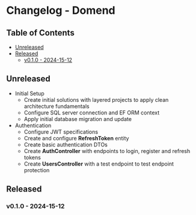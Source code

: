 # Changelog - Domend


## Table of Contents

- [Unreleased](#unreleased)
- [Released](#released)
    - [v0.1.0 - 2024-15-12](#v010---2024-15-12)

## Unreleased

- Initial Setup
  - Create initial solutions with layered projects to apply clean architecture fundamentals
  - Configure SQL server connection and EF ORM context
  - Apply initial database migration and update
- Authentication
  - Configure JWT specifications
  - Create and configure **RefreshToken** entity
  - Create basic authentication DTOs
  - Create **AuthController** with endpoints to login, register and refresh tokens
  - Create **UsersController** with a test endpoint to test endpoint protection
 
## Released

### v0.1.0 - 2024-15-12
